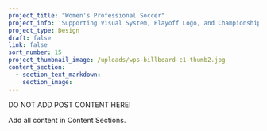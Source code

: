 ```yaml
---
project_title: "Women's Professional Soccer"
project_info: 'Supporting Visual System, Playoff Logo, and Championship Logo'
project_type: Design
draft: false
link: false
sort_number: 15
project_thumbnail_image: /uploads/wps-billboard-c1-thumb2.jpg
content_section:
  - section_text_markdown:
    section_image:
---
```



DO NOT ADD POST CONTENT HERE!

Add all content in Content Sections.